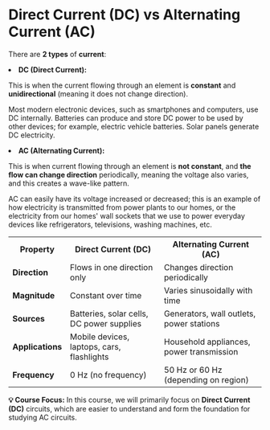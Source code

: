 # Direct Current (DC) vs Alternating Current (AC)

There are **2 types** of **current**:

<div class="definition-card">
<li><strong>DC (Direct Current):</strong></li> 
<p>This is when the current flowing through an element is <strong>constant</strong> and <strong>unidirectional</strong> (meaning it does not change direction).</p> 
<p>Most modern electronic devices, such as smartphones and computers, use DC internally. Batteries can produce and store DC power to be used by other devices; for example, electric vehicle batteries. 
Solar panels generate DC electricity.</p>
</div>

<div class="definition-card">
<li><strong>AC (Alternating Current):</strong></li> 
<p>This is when current flowing through an element is <strong>not constant</strong>, and <strong>the flow can change direction</strong> periodically, meaning the voltage also varies, and this creates a wave-like pattern.</p> 
<p>AC can easily have its voltage increased or decreased; this is an example of how electricity is transmitted from power plants to our homes, or the electricity from our homes' wall sockets that we use to power everyday devices like refrigerators, televisions, washing machines, etc.</p>
</div>

<table class="comparison-table">
                        <tr>
                            <th>Property</th>
                            <th>Direct Current (DC)</th>
                            <th>Alternating Current (AC)</th>
                        </tr>
                        <tr>
                            <td><strong>Direction</strong></td>
                            <td>Flows in one direction only</td>
                            <td>Changes direction periodically</td>
                        </tr>
                        <tr>
                            <td><strong>Magnitude</strong></td>
                            <td>Constant over time</td>
                            <td>Varies sinusoidally with time</td>
                        </tr>
                        <tr>
                            <td><strong>Sources</strong></td>
                            <td>Batteries, solar cells, DC power supplies</td>
                            <td>Generators, wall outlets, power stations</td>
                        </tr>
                        <tr>
                            <td><strong>Applications</strong></td>
                            <td>Mobile devices, laptops, cars, flashlights</td>
                            <td>Household appliances, power transmission</td>
                        </tr>
                        <tr>
                            <td><strong>Frequency</strong></td>
                            <td>0 Hz (no frequency)</td>
                            <td>50 Hz or 60 Hz (depending on region)</td>
                        </tr>
                    </table>
                    
<div class="note">
                        <strong>💡 Course Focus:</strong> In this course, we will primarily focus on <strong>Direct Current (DC)</strong> circuits, which are easier to understand and form the foundation for studying AC circuits.
                    </div>
                </div>
            </div>